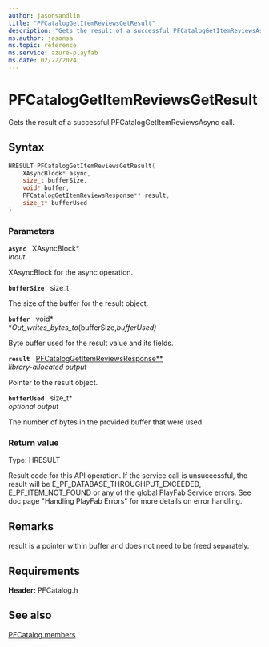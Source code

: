 ```yaml
---
author: jasonsandlin
title: "PFCatalogGetItemReviewsGetResult"
description: "Gets the result of a successful PFCatalogGetItemReviewsAsync call."
ms.author: jasonsa
ms.topic: reference
ms.service: azure-playfab
ms.date: 02/22/2024
---
```


# PFCatalogGetItemReviewsGetResult  

Gets the result of a successful PFCatalogGetItemReviewsAsync call.  

## Syntax  
  
```cpp
HRESULT PFCatalogGetItemReviewsGetResult(  
    XAsyncBlock* async,  
    size_t bufferSize,  
    void* buffer,  
    PFCatalogGetItemReviewsResponse** result,  
    size_t* bufferUsed  
)  
```  
  
### Parameters  
  
**`async`** &nbsp; XAsyncBlock*  
*_Inout_*  
  
XAsyncBlock for the async operation.  
  
**`bufferSize`** &nbsp; size_t  
  
The size of the buffer for the result object.  
  
**`buffer`** &nbsp; void*  
*_Out_writes_bytes_to_(bufferSize,*bufferUsed)*  
  
Byte buffer used for the result value and its fields.  
  
**`result`** &nbsp; [PFCatalogGetItemReviewsResponse**](../../pfcatalogtypes/structs/pfcataloggetitemreviewsresponse.md)  
*library-allocated output*  
  
Pointer to the result object.  
  
**`bufferUsed`** &nbsp; size_t*  
*optional output*  
  
The number of bytes in the provided buffer that were used.  
  
  
### Return value
Type: HRESULT
  
Result code for this API operation. If the service call is unsuccessful, the result will be E_PF_DATABASE_THROUGHPUT_EXCEEDED, E_PF_ITEM_NOT_FOUND or any of the global PlayFab Service errors. See doc page "Handling PlayFab Errors" for more details on error handling.
  
## Remarks  
  
result is a pointer within buffer and does not need to be freed separately.
  
## Requirements  
  
**Header:** PFCatalog.h
  
## See also  
[PFCatalog members](../pfcatalog_members.md)  

  
  
